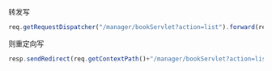转发写

```javascript
req.getRequestDispatcher("/manager/bookServlet?action=list").forward(req,resp);
```

则重定向写

```javascript
resp.sendRedirect(req.getContextPath()+"/manager/bookServlet?action=list");
```

